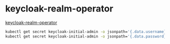 # keycloak-realm-operator
[keycloak-realm-operator](https://github.com/keycloak/keycloak-realm-operator)

```zsh
kubectl get secret keycloak-initial-admin -o jsonpath='{.data.username}' | base64 --decode
kubectl get secret keycloak-initial-admin -o jsonpath='{.data.password}' | base64 --decode
```